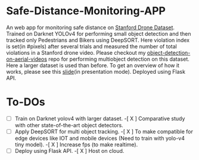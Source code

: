 # Safe-Distance-Monitoring-APP
An web app for monitoring safe distance on [Stanford Drone Dataset](https://cvgl.stanford.edu/projects/uav_data/). Trained on Darknet YOLOv4 for performing small object detection and then tracked only Pedestrians and Bikers using DeepSORT. Here violation index is set(in #pixels) after several trials and measured the number of total violations in a Stanford drone video. Please checkout my [object-detection-on-aerial-videos](https://github.com/soumyadbanik/object-detection-on-aerial-videos) repo for performing multiobject detection on this dataset. Here a larger dataset is used than before. To get an overview of how it works, please see this [slide](https://docs.google.com/presentation/d/1IGtcHEopTI3RaLDRwxQGYA-XjanRLYoY4K2u6hszFt8/edit?usp=sharing)(in presentation mode). 
Deployed using Flask API.

# To-DOs
-[ ] Train on Darknet yolov4 with larger dataset.
-[ X ] Comparative study with other state-of-the-art object detectors.
-[ ] Apply DeepSORT for multi object tracking.
-[ X ] To make compatible for edge devices like IOT and mobile devices (Need to train with yolo-v4 tiny model).
-[ X ] Increase fps (to make realtime).
-[ ] Deploy using Flask API.
-[ X ] Host on cloud.
